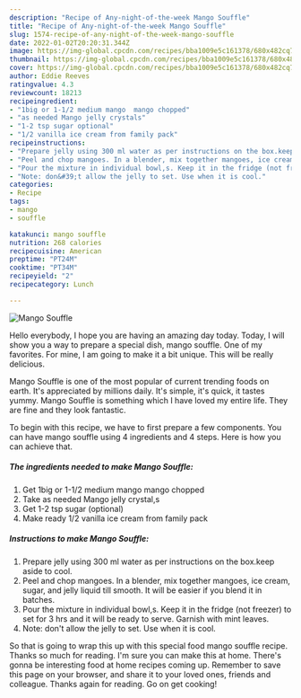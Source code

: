 ```yaml
---
description: "Recipe of Any-night-of-the-week Mango Souffle"
title: "Recipe of Any-night-of-the-week Mango Souffle"
slug: 1574-recipe-of-any-night-of-the-week-mango-souffle
date: 2022-01-02T20:20:31.344Z
image: https://img-global.cpcdn.com/recipes/bba1009e5c161378/680x482cq70/mango-souffle-recipe-main-photo.jpg
thumbnail: https://img-global.cpcdn.com/recipes/bba1009e5c161378/680x482cq70/mango-souffle-recipe-main-photo.jpg
cover: https://img-global.cpcdn.com/recipes/bba1009e5c161378/680x482cq70/mango-souffle-recipe-main-photo.jpg
author: Eddie Reeves
ratingvalue: 4.3
reviewcount: 18213
recipeingredient:
- "1big or 1-1/2 medium mango  mango chopped"
- "as needed Mango jelly crystals"
- "1-2 tsp sugar optional"
- "1/2 vanilla ice cream from family pack"
recipeinstructions:
- "Prepare jelly using 300 ml water as per instructions on the box.keep aside to cool."
- "Peel and chop mangoes. In a blender, mix together mangoes, ice cream, sugar, and jelly liquid till smooth. It will be easier if you blend it in batches."
- "Pour the mixture in individual bowl,s. Keep it in the fridge (not freezer) to set for 3 hrs and it will be ready to serve. Garnish with mint leaves."
- "Note: don&#39;t allow the jelly to set. Use when it is cool."
categories:
- Recipe
tags:
- mango
- souffle

katakunci: mango souffle 
nutrition: 268 calories
recipecuisine: American
preptime: "PT24M"
cooktime: "PT34M"
recipeyield: "2"
recipecategory: Lunch

---
```



![Mango Souffle](https://img-global.cpcdn.com/recipes/bba1009e5c161378/680x482cq70/mango-souffle-recipe-main-photo.jpg)

Hello everybody, I hope you are having an amazing day today. Today, I will show you a way to prepare a special dish, mango souffle. One of my favorites. For mine, I am going to make it a bit unique. This will be really delicious.



Mango Souffle is one of the most popular of current trending foods on earth. It's appreciated by millions daily. It's simple, it's quick, it tastes yummy. Mango Souffle is something which I have loved my entire life. They are fine and they look fantastic.


To begin with this recipe, we have to first prepare a few components. You can have mango souffle using 4 ingredients and 4 steps. Here is how you can achieve that.

<!--inarticleads1-->

##### The ingredients needed to make Mango Souffle:

1. Get 1big or 1-1/2 medium mango  mango chopped
1. Take as needed Mango jelly crystal,s
1. Get 1-2 tsp sugar (optional)
1. Make ready 1/2 vanilla ice cream from family pack




<!--inarticleads2-->

##### Instructions to make Mango Souffle:

1. Prepare jelly using 300 ml water as per instructions on the box.keep aside to cool.
1. Peel and chop mangoes. In a blender, mix together mangoes, ice cream, sugar, and jelly liquid till smooth. It will be easier if you blend it in batches.
1. Pour the mixture in individual bowl,s. Keep it in the fridge (not freezer) to set for 3 hrs and it will be ready to serve. Garnish with mint leaves.
1. Note: don&#39;t allow the jelly to set. Use when it is cool.




So that is going to wrap this up with this special food mango souffle recipe. Thanks so much for reading. I'm sure you can make this at home. There's gonna be interesting food at home recipes coming up. Remember to save this page on your browser, and share it to your loved ones, friends and colleague. Thanks again for reading. Go on get cooking!
